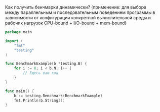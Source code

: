 Как получить бенчмарки динамически? (применение: для выбора между параллельным и последовательным поведением программы в зависимости от конфигурации конкретной вычислительной среды и рабочих нагрузок CPU-bound + I/O-bound + mem-bound)

```go
package main

import (
	"fmt"
	"testing"
)

func BenchmarkExample(b *testing.B) {
	for i := 0; i < b.N; i++ {
		// Здесь ваш код
	}
}

func main() {
	b := testing.Benchmark(BenchmarkExample)
	fmt.Println(b.String())
}
```

